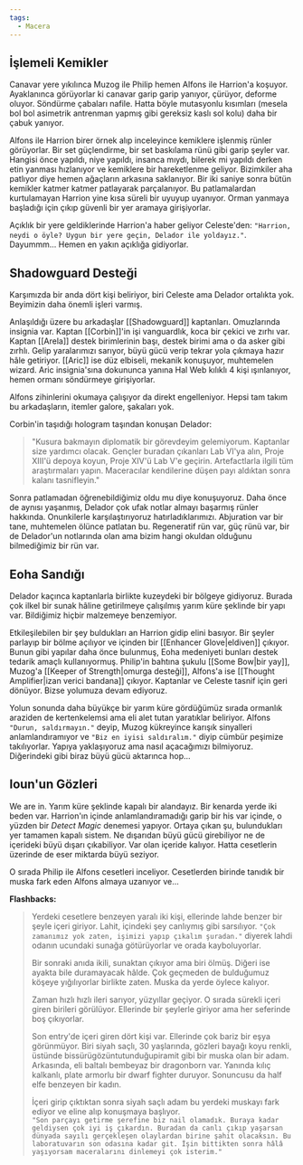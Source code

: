 ```yaml
---  
tags:  
  - Macera  
---  
```

## İşlemeli Kemikler  
Canavar yere yıkılınca Muzog ile Philip hemen Alfons ile Harrion'a koşuyor. Ayaklanınca görüyorlar ki canavar garip garip yanıyor, çürüyor, deforme oluyor. Söndürme çabaları nafile. Hatta böyle mutasyonlu kısımları (mesela bol bol asimetrik antrenman yapmış gibi gereksiz kaslı sol kolu) daha bir çabuk yanıyor.  
  
Alfons ile Harrion birer örnek alıp inceleyince kemiklere işlenmiş rünler görüyorlar. Bir set güçlendirme, bir set baskılama rünü gibi garip şeyler var. Hangisi önce yapıldı, niye yapıldı, insanca mıydı, bilerek mi yapıldı derken etin yanması hızlanıyor ve kemiklere bir hareketlenme geliyor. Bizimkiler aha patlıyor diye hemen ağaçların arkasına saklanıyor. Bir iki saniye sonra bütün kemikler katmer katmer patlayarak parçalanıyor. Bu patlamalardan kurtulamayan Harrion yine kısa süreli bir uyuyup uyanıyor. Orman yanmaya başladığı için çıkıp güvenli bir yer aramaya girişiyorlar.  
  
Açıklık bir yere geldiklerinde Harrion'a haber geliyor Celeste'den: `"Harrion, neydi o öyle? Uygun bir yere geçin, Delador ile yoldayız."`. Dayummm... Hemen en yakın açıklığa gidiyorlar.  
## Shadowguard Desteği  
Karşımızda bir anda dört kişi beliriyor, biri Celeste ama Delador ortalıkta yok. Beyimizin daha önemli işleri varmış.  
  
Anlaşıldığı üzere bu arkadaşlar [[Shadowguard]] kaptanları. Omuzlarında insignia var. Kaptan [[Corbin]]'in işi vanguardlık, koca bir çekici ve zırhı var. Kaptan [[Arela]] destek birimlerinin başı, destek birimi ama o da asker gibi zırhlı. Gelip yaralarımızı sarıyor, büyü gücü verip tekrar yola çıkmaya hazır hâle getiriyor. [[Aric]] ise düz elbiseli, mekanik konuşuyor, muhtemelen wizard. Aric insignia'sına dokununca yanına Hal Web kılıklı 4 kişi ışınlanıyor, hemen ormanı söndürmeye girişiyorlar.  
  
Alfons zihinlerini okumaya çalışıyor da direkt engelleniyor. Hepsi tam takım bu arkadaşların, itemler galore, şakaları yok.  
  
Corbin'in taşıdığı hologram taşından konuşan Delador:   
> "Kusura bakmayın diplomatik bir görevdeyim gelemiyorum. Kaptanlar size yardımcı olacak. Gençler buradan çıkanları Lab VI'ya alın, Proje XIII'ü depoya koyun, Proje XIV'ü Lab V'e geçirin. Artefactlarla ilgili tüm araştırmaları yapın. Maceracılar kendilerine düşen payı aldıktan sonra kalanı tasnifleyin."  
  
Sonra patlamadan öğrenebildiğimiz oldu mu diye konuşuyoruz. Daha önce de aynısı yaşanmış, Delador çok ufak notlar almayı başarmış rünler hakkında. Onunkilerle karşılaştırıyoruz hatırladıklarımızı. Abjuration var bir tane, muhtemelen ölünce patlatan bu. Regeneratif rün var, güç rünü var, bir de Delador'un notlarında olan ama bizim hangi okuldan olduğunu bilmediğimiz bir rün var.  
## Eoha Sandığı  
Delador kaçınca kaptanlarla birlikte kuzeydeki bir bölgeye gidiyoruz. Burada çok ilkel bir sunak hâline getirilmeye çalışılmış yarım küre şeklinde bir yapı var. Bildiğimiz hiçbir malzemeye benzemiyor.  
  
Etkileşilebilen bir şey buldukları an Harrion gidip elini basıyor. Bir şeyler parlayıp bir bölme açılıyor ve içinden bir [[Enhancer Glove|eldiven]] çıkıyor. Bunun gibi yapılar daha önce bulunmuş, Eoha medeniyeti bunları destek tedarik amaçlı kullanıyormuş. Philip'in bahtına şukulu [[Some Bow|bir yay]], Muzog'a [[Keeper of Strength|omurga desteği]], Alfons'a ise [[Thought Amplifier|izan verici bandana]] çıkıyor. Kaptanlar ve Celeste tasnif için geri dönüyor. Bizse yolumuza devam ediyoruz.  
  
Yolun sonunda daha büyükçe bir yarım küre gördüğümüz sırada ormanlık araziden de kertenkelemsi ama eli alet tutan yaratıklar beliriyor. Alfons `"Durun, saldırmayın."` deyip, Muzog kükreyince karışık sinyalleri anlamlandıramıyor ve `"Biz en iyisi saldıralım."` diyip cümbür peşimize takılıyorlar. Yapıya yaklaşıyoruz ama nasıl açacağımızı bilmiyoruz. Diğerindeki gibi biraz büyü gücü aktarınca hop...  
  
## Ioun'un Gözleri  
  
We are in. Yarım küre şeklinde kapalı bir alandayız. Bir kenarda yerde iki beden var. Harrion'ın içinde anlamlandıramadığı garip bir his var içinde, o yüzden bir *Detect Magic* denemesi yapıyor. Ortaya çıkan şu, bulundukları yer tamamen kapalı sistem. Ne dışarıdan büyü gücü girebiliyor ne de içerideki büyü dışarı çıkabiliyor. Var olan içeride kalıyor. Hatta cesetlerin üzerinde de eser miktarda büyü seziyor.  
  
O sırada Philip ile Alfons cesetleri inceliyor. Cesetlerden birinde tanıdık bir muska fark eden Alfons almaya uzanıyor ve...  
  
**Flashbacks:**  
> Yerdeki cesetlere benzeyen yaralı iki kişi, ellerinde lahde benzer bir şeyle içeri giriyor. Lahit, içindeki şey canlıymış gibi sarsılıyor. `"Çok zamanımız yok zaten, işimizi yapıp çıkalım şuradan."` diyerek lahdi odanın ucundaki sunağa götürüyorlar ve orada kayboluyorlar.  
>   
> Bir sonraki anıda ikili, sunaktan çıkıyor ama biri ölmüş. Diğeri ise ayakta bile duramayacak hâlde. Çok geçmeden de bulduğumuz köşeye yığılıyorlar birlikte zaten. Muska da yerde öylece kalıyor.  
>   
> Zaman hızlı hızlı ileri sarıyor, yüzyıllar geçiyor. O sırada sürekli içeri giren birileri görülüyor. Ellerinde bir şeylerle giriyor ama her seferinde boş çıkıyorlar.  
>   
> Son entry'de içeri giren dört kişi var. Ellerinde çok bariz bir eşya görünmüyor. Biri siyah saçlı, 30 yaşlarında, gözleri bayağı koyu renkli, üstünde bissürügözüntutunduğupiramit gibi bir muska olan bir adam. Arkasında, eli baltalı bembeyaz bir dragonborn var. Yanında kılıç kalkanlı, plate armorlu bir dwarf fighter duruyor. Sonuncusu da half elfe benzeyen bir kadın.  
>   
> İçeri girip çıktıktan sonra siyah saçlı adam bu yerdeki muskayı fark ediyor ve eline alıp konuşmaya başlıyor.  
> `"Son parçayı getirme şerefine biz nail olamadık. Buraya kadar geldiysen çok iyi iş çıkardın. Buradan da canlı çıkıp yaşarsan dünyada sayılı gerçekleşen olaylardan birine şahit olacaksın. Bu laboratuvarın son odasına kadar git. İşin bittikten sonra hâlâ yaşıyorsam maceralarını dinlemeyi çok isterim."`  
